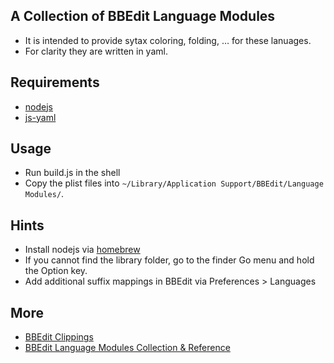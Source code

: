 ## A Collection of BBEdit Language Modules

- It is intended to provide sytax coloring, folding, … for these lanuages.
- For clarity they are written in yaml.

## Requirements

- [nodejs](http://nodejs.org/)
- [js-yaml](https://github.com/nodeca/js-yaml)

## Usage

- Run build.js in the shell
- Copy the plist files into `~/Library/Application Support/BBEdit/Language Modules/`.

## Hints

- Install nodejs via [homebrew](https://github.com/mxcl/homebrew)
- If you cannot find the library folder, go to the finder Go menu and hold the Option key.
- Add additional suffix mappings in BBEdit via Preferences > Languages

## More

- [BBEdit Clippings](http://www.barebones.com/support/bbedit/clippings_library.html)
- [BBEdit Language Modules Collection & Reference](http://www.barebones.com/support/bbedit/plugin_library.html)